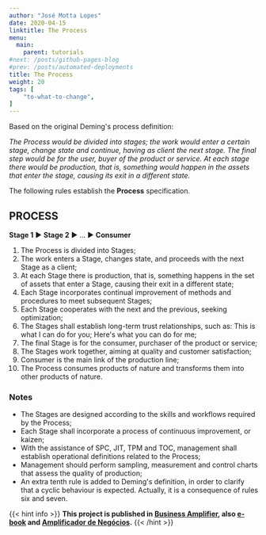 ```yaml
---
author: "José Motta Lopes"
date: 2020-04-15
linktitle: The Process
menu:
  main:
    parent: tutorials
#next: /posts/github-pages-blog
#prev: /posts/automated-deployments
title: The Process
weight: 20
tags: [
    "to-what-to-change",
]
---
```

Based on the original Deming's process definition:

*The Process would be divided into stages; the work would enter a certain stage, change state and continue, having as client the next stage. The final step would be for the user, buyer of the product or service. At each stage there would be production, that is, something would happen in the assets that enter the stage, causing its exit in a different state.*

The following rules establish the **Process** specification.

## PROCESS

**Stage 1** ► **Stage 2** ► ... ► **Consumer**

1. The Process is divided into Stages;
2. The work enters a Stage, changes state, and proceeds with the next Stage as a client;
3. At each Stage there is production, that is, something happens in the set of assets that enter a Stage, causing their exit in a different state;
4. Each Stage incorporates continual improvement of methods and procedures to meet subsequent Stages;
5. Each Stage cooperates with the next and the previous, seeking optimization;
6. The Stages shall establish long-term trust relationships, such as: This is what I can do for you; Here's what you can do for me;
7. The final Stage is for the consumer, purchaser of the product or service;
8. The Stages work together, aiming at quality and customer satisfaction;
9. Consumer is the main link of the production line;
10. The Process consumes products of nature and transforms them into other products of nature.

### Notes

- The Stages are designed according to the skills and workflows required by the Process;
- Each Stage shall incorporate a process of continuous improvement, or kaizen;
- With the assistance of SPC, JIT, TPM and TOC, management shall establish operational definitions related to the Process;
- Management should perform sampling, measurement and control charts that assess the quality of production;
- An extra tenth rule is added to Deming's definition, in order to clarify that a cyclic behaviour is expected. Actually, it is a consequence of rules six and seven.

{{< hint info >}}
**This project is published in [Business Amplifier](https://www.amazon.com/Business-Amplifier-M-Sc-Motta-Lopes/dp/B083XGK14Q), also [e-book](https://www.amazon.com/Business-Amplifier-Jose-Motta-Lopes-ebook-dp-B086L6V6QY/dp/B086L6V6QY/) and [Amplificador de Negócios](https://www.amazon.com/M-Sc-Jose-Motta-Lopes/dp/8592301009).**
{{< /hint >}}
